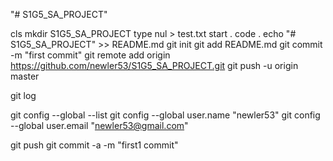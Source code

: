 "# S1G5_SA_PROJECT" 

cls
mkdir S1G5_SA_PROJECT
type nul > test.txt
start .
code .
echo "# S1G5_SA_PROJECT" >> README.md
git init
git add README.md
git commit -m "first commit"
git remote add origin https://github.com/newler53/S1G5_SA_PROJECT.git
git push -u origin master

git log

git config --global --list
git config --global user.name "newler53"
git config --global user.email "newler53@gmail.com"


git push
git commit -a -m "first1 commit"